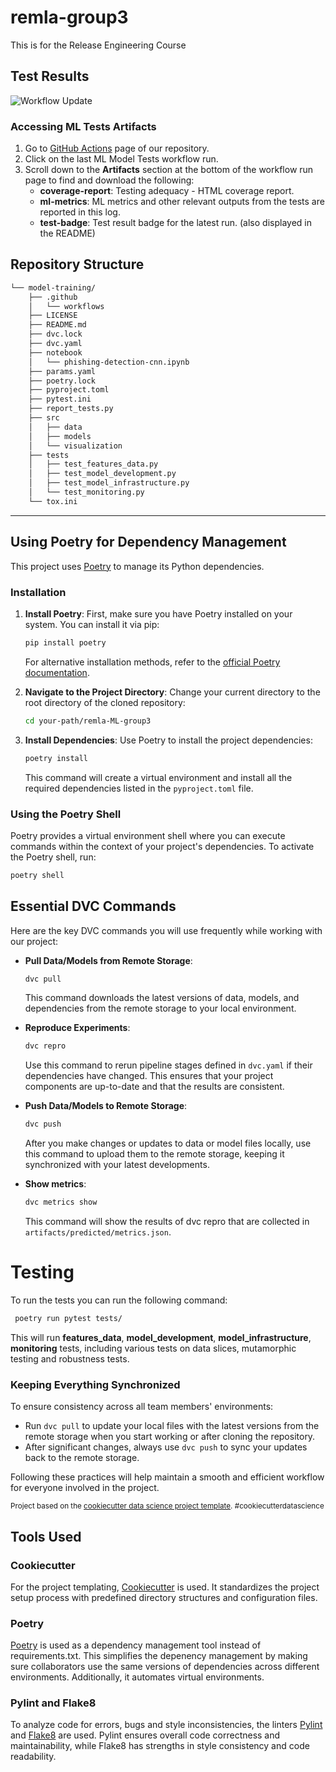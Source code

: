 remla-group3
==============================

This is for the Release Engineering Course

## Test Results

![Workflow Update](https://github.com/remla24-team3/model-training/actions/workflows/pytest.yml/badge.svg)

### Accessing ML Tests Artifacts
1. Go to [GitHub Actions](https://github.com/remla24-team3/model-training/actions) page of our repository.
2. Click on the last ML Model Tests workflow run.
3. Scroll down to the **Artifacts** section at the bottom of the workflow run page to find and download the following:
   - **coverage-report**: Testing adequacy - HTML coverage report.
   - **ml-metrics**: ML metrics and other relevant outputs from the tests are reported in this log.
   - **test-badge**: Test result badge for the latest run. (also displayed in the README)

##  Repository Structure

```sh
└── model-training/
    ├── .github
    │   └── workflows
    ├── LICENSE
    ├── README.md
    ├── dvc.lock
    ├── dvc.yaml
    ├── notebook
    │   └── phishing-detection-cnn.ipynb
    ├── params.yaml
    ├── poetry.lock
    ├── pyproject.toml
    ├── pytest.ini
    ├── report_tests.py
    ├── src
    │   ├── data
    │   ├── models
    │   └── visualization
    ├── tests
    │   ├── test_features_data.py
    │   ├── test_model_development.py
    │   ├── test_model_infrastructure.py
    │   └── test_monitoring.py
    └── tox.ini
```
--------

## Using Poetry for Dependency Management

This project uses [Poetry](https://python-poetry.org/) to manage its Python dependencies.

### Installation

1. **Install Poetry**: First, make sure you have Poetry installed on your system. You can install it via pip:

    ```bash
    pip install poetry
    ```

    For alternative installation methods, refer to the [official Poetry documentation](https://python-poetry.org/docs/#installation).

2. **Navigate to the Project Directory**: Change your current directory to the root directory of the cloned repository:

    ```bash
    cd your-path/remla-ML-group3
    ```

3. **Install Dependencies**: Use Poetry to install the project dependencies:

    ```bash
    poetry install
    ```

    This command will create a virtual environment and install all the required dependencies listed in the `pyproject.toml` file.

### Using the Poetry Shell

Poetry provides a virtual environment shell where you can execute commands within the context of your project's dependencies. To activate the Poetry shell, run:

```bash
poetry shell
```

## Essential DVC Commands

Here are the key DVC commands you will use frequently while working with our project:

- **Pull Data/Models from Remote Storage**:
  ```bash
  dvc pull
  ```
  This command downloads the latest versions of data, models, and dependencies from the remote storage to your local environment.

- **Reproduce Experiments**:
  ```bash
  dvc repro
  ```
  Use this command to rerun pipeline stages defined in `dvc.yaml` if their dependencies have changed. This ensures that your project components are up-to-date and that the results are consistent.

- **Push Data/Models to Remote Storage**:
  ```bash
  dvc push
  ```
  After you make changes or updates to data or model files locally, use this command to upload them to the remote storage, keeping it synchronized with your latest developments.

- **Show metrics**:
  ```bash
  dvc metrics show
  ```
  This command will show the results of dvc repro that are collected in `artifacts/predicted/metrics.json`.

# Testing
To run the tests you can run the following command:

```bash
 poetry run pytest tests/
```

This will run **features_data**, **model_development**, **model_infrastructure**, **monitoring** tests, including various tests on data slices, mutamorphic testing and robustness tests.

### Keeping Everything Synchronized

To ensure consistency across all team members' environments:

- Run `dvc pull` to update your local files with the latest versions from the remote storage when you start working or after cloning the repository.
- After significant changes, always use `dvc push` to sync your updates back to the remote storage.

Following these practices will help maintain a smooth and efficient workflow for everyone involved in the project.

<p><small>Project based on the <a target="_blank" href="https://drivendata.github.io/cookiecutter-data-science/">cookiecutter data science project template</a>. #cookiecutterdatascience</small></p>

## Tools Used 

### Cookiecutter
For the project templating, [Cookiecutter](https://github.com/cookiecutter/cookiecutter) is used. It standardizes the project setup process with predefined directory structures and configuration files. 

### Poetry
[Poetry](https://python-poetry.org/) is used as a dependency management tool instead of requirements.txt. This simplifies the depenency management by making sure collaborators use the same versions of dependencies across different environments. Additionally, it automates virtual environments.

### Pylint and Flake8
To analyze code for errors, bugs and style inconsistencies, the linters [Pylint](https://pypi.org/project/pylint/) and [Flake8](https://flake8.pycqa.org/) are used. Pylint ensures overall code correctness and maintainability, while Flake8 has strengths in style consistency and code readability.
